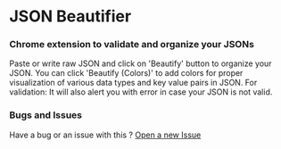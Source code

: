 # JSON Beautifier

### Chrome extension to validate and organize your JSONs

Paste or write raw JSON and click on 'Beautify' button to organize your JSON. 
You can click 'Beautify (Colors)' to add colors for proper visualization of various data types and key value pairs in JSON.
For validation: It will also alert you with error in case your JSON is not valid.

### Bugs and Issues
Have a bug or an issue with this ? [Open a new Issue](https://github.com/mkeshavgarg/JSON-Beautifier/issues)
